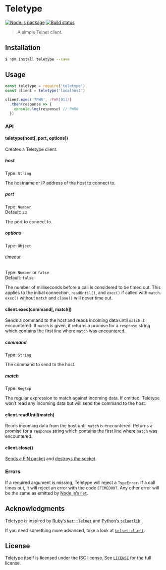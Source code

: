 # Teletype

[![Node.js package](https://img.shields.io/npm/v/teletype.svg)](https://www.npmjs.com/package/teletype)
[![Build status](https://img.shields.io/travis/sonicdoe/teletype.svg)](https://travis-ci.org/sonicdoe/teletype)

> A simple Telnet client.

## Installation

```sh
$ npm install teletype --save
```

## Usage

```js
const teletype = require('teletype')
const client = teletype('localhost')

client.exec('?PWR', /PWR[01]/)
  .then(response => {
    console.log(response) // PWR0
  })
```

### API

#### teletype(host[, port, options])

Creates a Teletype client.

##### host

Type: `String`

The hostname or IP address of the host to connect to.

##### port

Type: `Number`  
Default: `23`

The port to connect to.

##### options

Type: `Object`

###### timeout

Type: `Number` or `false`  
Default: `false`

The number of milliseconds before a call is considered to be timed out. This
applies to the initial connection, `readUntil()`, and `exec()` if called with
`match`. `exec()` without `match` and `close()` will never time out.

#### client.exec(command[, match])

Sends a command to the host and reads incoming data until `match` is
encountered. If `match` is given, it returns a promise for a `response` string
which contains the first line where `match` was encountered.

##### command

Type: `String`

The command to send to the host.

##### match

Type: `RegExp`

The regular expression to match against incoming data. If omitted, Teletype
won’t read any incoming data but will send the command to the host.

#### client.readUntil(match)

Reads incoming data from the host until `match` is encountered. Returns a
promise for a `response` string which contains the first line where `match`
was encountered.

#### client.close()

[Sends a FIN packet](https://nodejs.org/dist/latest-v6.x/docs/api/net.html#net_socket_end_data_encoding)
and
[destroys the socket](https://nodejs.org/dist/latest-v6.x/docs/api/net.html#net_socket_destroy_exception).

### Errors

If a required argument is missing, Teletype will reject a `TypeError`.
If a call times out, it will reject an error with the code `ETIMEDOUT`.
Any other error will be the same as emitted by
[Node.js’s `net`](https://nodejs.org/dist/latest-v6.x/docs/api/net.html#net_event_error_1).

## Acknowledgments

Teletype is inspired by [Ruby’s `Net::Telnet`](https://github.com/ruby/net-telnet)
and [Python’s `telnetlib`](https://docs.python.org/3.6/library/telnetlib.html).

If you need something more advanced, take a look at
[`telnet-client`](https://github.com/mkozjak/node-telnet-client).

## License

Teletype itself is licensed under the ISC license. See [`LICENSE`](./LICENSE)
for the full license.
